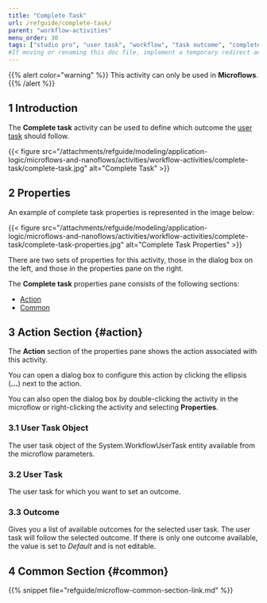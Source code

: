 ```yaml
---
title: "Complete Task"
url: /refguide/complete-task/
parent: "workflow-activities"
menu_order: 30
tags: ["studio pro", "user task", "workflow", "task outcome", "complete task"]
#If moving or renaming this doc file, implement a temporary redirect and let the respective team know they should update the URL in the product. See Mapping to Products for more details.
---
```


{{% alert color="warning" %}}
This activity can only be used in **Microflows**.
{{% /alert %}}

## 1 Introduction

The **Complete task** activity can be used to define which outcome the [user task](/refguide/user-task/) should follow. 

{{< figure src="/attachments/refguide/modeling/application-logic/microflows-and-nanoflows/activities/workflow-activities/complete-task/complete-task.jpg" alt="Complete Task" >}}

## 2 Properties

An example of complete task properties is represented in the image below:

{{< figure src="/attachments/refguide/modeling/application-logic/microflows-and-nanoflows/activities/workflow-activities/complete-task/complete-task-properties.jpg" alt="Complete Task Properties" >}}

There are two sets of properties for this activity, those in the dialog box on the left, and those in the properties pane on the right.

The **Complete task** properties pane consists of the following sections:

* [Action](#action)
* [Common](#common)

## 3 Action Section {#action}

The **Action** section of the properties pane shows the action associated with this activity.

You can open a dialog box to configure this action by clicking the ellipsis (**…**) next to the action.

You can also open the dialog box by double-clicking the activity in the microflow or right-clicking the activity and selecting **Properties**.

### 3.1 User Task Object

The user task object of the System.WorkflowUserTask entity available from the microflow parameters.

### 3.2 User Task

The user task for which you want to set an outcome. 

### 3.3 Outcome

Gives you a list of available outcomes for the selected user task. The user task will follow the selected outcome. If there is only one outcome available, the value is set to *Default* and is not editable.

## 4 Common Section {#common}

{{% snippet file="refguide/microflow-common-section-link.md" %}}